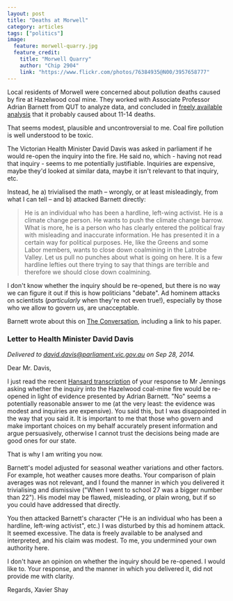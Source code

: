 ```yaml
---
layout: post
title: "Deaths at Morwell"
category: articles
tags: ["politics"]
image:
  feature: morwell-quarry.jpg
  feature_credit:
    title: "Morwell Quarry"
    author: "Chip 2904"
    link: "https://www.flickr.com/photos/76384935@N00/3957658777"
---
```


Local residents of Morwell were concerned about pollution deaths caused by fire at Hazelwood coal mine. They worked with Associate Professor Adrian Barnett from QUT to analyze data, and concluded in [freely available analysis](http://eprints.qut.edu.au/76230/) that it probably caused about 11-14 deaths.

That seems modest, plausible and uncontroversial to me. Coal fire pollution is
well understood to be toxic.

The Victorian Health Minister David Davis was asked in parliament if he would re-open the inquiry into the fire. He said no, which - having not read that inquiry - seems to me potentially justifiable. Inquiries are expensive, maybe they'd looked at similar data, maybe it isn't relevant to that inquiry, etc.

Instead, he a) trivialised the math – wrongly, or at least misleadingly, from what I can tell – and b) attacked Barnett directly:

> He is an individual who has been a hardline, left-wing activist. He is a climate change person. He wants to push the climate change barrow. What is more, he is a person who has clearly entered the political fray with misleading and inaccurate information. He has presented it in a certain way for political purposes. He, like the Greens and some Labor members, wants to close down coalmining in the Latrobe Valley. Let us pull no punches about what is going on here. It is a few hardline lefties out there trying to say that things are terrible and therefore we should close down coalmining.

I don't know whether the inquiry should be re-opened, but there is no way we can figure it out if this is how politicians "debate". Ad hominem attacks on scientists (*particularly* when they're not even true!), especially by those who we allow to govern us, are unacceptable.

Barnett wrote about this on [The Conversation](https://theconversation.com/dirty-air-dodgy-politics-why-its-easier-to-attack-science-than-listen-to-morwell-fire-death-stats-31782), including a link to his paper.

### Letter to Health Minister David Davis

_Delivered to david.davis@parliament.vic.gov.au on Sep 28, 2014._

Dear Mr. Davis,

I just read the recent [Hansard transcription][hansard] of your response to Mr Jennings asking whether the inquiry into the Hazelwood coal-mine fire would be re-opened in light of evidence presented by Adrian Barnett. "No" seems a potentially reasonable answer to me (at the very least: the evidence was modest and inquiries are expensive). You said this, but I was disappointed in the way that you said it. It is important to me that those who govern and make important choices on my behalf accurately present information and argue persuasively, otherwise I cannot trust the decisions being made are good ones for our state.

That is why I am writing you now.

Barnett's model adjusted for seasonal weather variations and other factors. For example, hot weather causes more deaths. Your comparison of plain averages was not relevant, and I found the manner in which you delivered it trivialising and dismissive ("When I went to school 27 was a bigger number than 22"). His model may be flawed, misleading, or plain wrong, but if so you could have addressed that directly.

You then attacked Barnett's character ("He is an individual who has been a hardline, left-wing activist", etc.) I was disturbed by this ad hominem attack. It seemed excessive. The data is freely available to be analysed and interpreted, and his claim was modest. To me, you undermined your own authority here.

I don't have an opinion on whether the inquiry should be re-opened. I would like to. Your response, and the manner in which you delivered it, did not provide me with clarity.

Regards,
Xavier Shay

[hansard]: http://www.parliament.vic.gov.au/images/stories/Council_Daily_Extract_Tuesday_16_September_2014_from_Book_13.pdf
